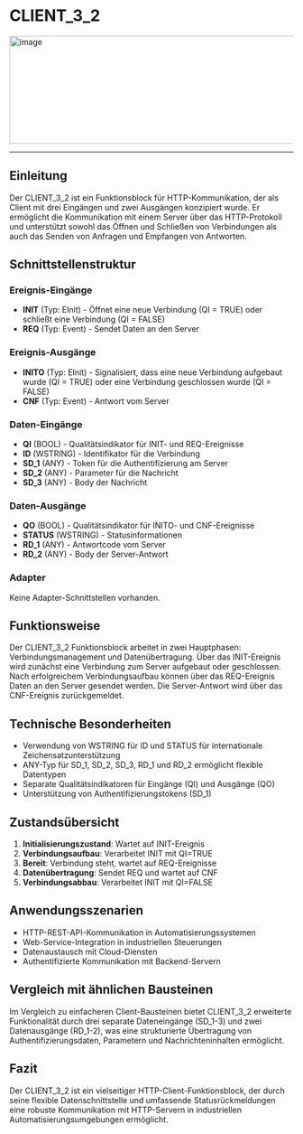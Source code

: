 # CLIENT_3_2

<img width="1368" height="191" alt="image" src="https://github.com/user-attachments/assets/bd26cabe-e445-4ad6-97b6-00579ab220c9" />

* * * * * * * * * *

## Einleitung
Der CLIENT_3_2 ist ein Funktionsblock für HTTP-Kommunikation, der als Client mit drei Eingängen und zwei Ausgängen konzipiert wurde. Er ermöglicht die Kommunikation mit einem Server über das HTTP-Protokoll und unterstützt sowohl das Öffnen und Schließen von Verbindungen als auch das Senden von Anfragen und Empfangen von Antworten.

## Schnittstellenstruktur

### **Ereignis-Eingänge**

- **INIT** (Typ: EInit) - Öffnet eine neue Verbindung (QI = TRUE) oder schließt eine Verbindung (QI = FALSE)
- **REQ** (Typ: Event) - Sendet Daten an den Server

### **Ereignis-Ausgänge**

- **INITO** (Typ: EInit) - Signalisiert, dass eine neue Verbindung aufgebaut wurde (QI = TRUE) oder eine Verbindung geschlossen wurde (QI = FALSE)
- **CNF** (Typ: Event) - Antwort vom Server

### **Daten-Eingänge**

- **QI** (BOOL) - Qualitätsindikator für INIT- und REQ-Ereignisse
- **ID** (WSTRING) - Identifikator für die Verbindung
- **SD_1** (ANY) - Token für die Authentifizierung am Server
- **SD_2** (ANY) - Parameter für die Nachricht
- **SD_3** (ANY) - Body der Nachricht

### **Daten-Ausgänge**

- **QO** (BOOL) - Qualitätsindikator für INITO- und CNF-Ereignisse
- **STATUS** (WSTRING) - Statusinformationen
- **RD_1** (ANY) - Antwortcode vom Server
- **RD_2** (ANY) - Body der Server-Antwort

### **Adapter**
Keine Adapter-Schnittstellen vorhanden.

## Funktionsweise
Der CLIENT_3_2 Funktionsblock arbeitet in zwei Hauptphasen: Verbindungsmanagement und Datenübertragung. Über das INIT-Ereignis wird zunächst eine Verbindung zum Server aufgebaut oder geschlossen. Nach erfolgreichem Verbindungsaufbau können über das REQ-Ereignis Daten an den Server gesendet werden. Die Server-Antwort wird über das CNF-Ereignis zurückgemeldet.

## Technische Besonderheiten
- Verwendung von WSTRING für ID und STATUS für internationale Zeichensatzunterstützung
- ANY-Typ für SD_1, SD_2, SD_3, RD_1 und RD_2 ermöglicht flexible Datentypen
- Separate Qualitätsindikatoren für Eingänge (QI) und Ausgänge (QO)
- Unterstützung von Authentifizierungstokens (SD_1)

## Zustandsübersicht
1. **Initialisierungszustand**: Wartet auf INIT-Ereignis
2. **Verbindungsaufbau**: Verarbeitet INIT mit QI=TRUE
3. **Bereit**: Verbindung steht, wartet auf REQ-Ereignisse
4. **Datenübertragung**: Sendet REQ und wartet auf CNF
5. **Verbindungsabbau**: Verarbeitet INIT mit QI=FALSE

## Anwendungsszenarien
- HTTP-REST-API-Kommunikation in Automatisierungssystemen
- Web-Service-Integration in industriellen Steuerungen
- Datenaustausch mit Cloud-Diensten
- Authentifizierte Kommunikation mit Backend-Servern

## Vergleich mit ähnlichen Bausteinen
Im Vergleich zu einfacheren Client-Bausteinen bietet CLIENT_3_2 erweiterte Funktionalität durch drei separate Dateneingänge (SD_1-3) und zwei Datenausgänge (RD_1-2), was eine strukturierte Übertragung von Authentifizierungsdaten, Parametern und Nachrichteninhalten ermöglicht.

## Fazit
Der CLIENT_3_2 ist ein vielseitiger HTTP-Client-Funktionsblock, der durch seine flexible Datenschnittstelle und umfassende Statusrückmeldungen eine robuste Kommunikation mit HTTP-Servern in industriellen Automatisierungsumgebungen ermöglicht.

